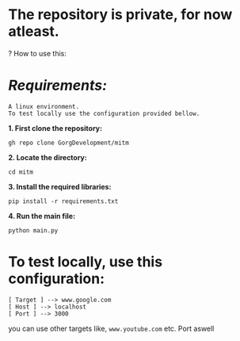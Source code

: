 # The repository is private, for now atleast.

? How to use this:

# _Requirements:_
```
A linux environment.
To test locally use the configuration provided bellow.
```


**1. First clone the repository:**

`gh repo clone GorgDevelopment/mitm`

**2. Locate the directory:**

`cd mitm`

**3. Install the required libraries:**

`pip install -r requirements.txt`

**4. Run the main file:**

`python main.py`

# To test locally, use this configuration:

```
[ Target ] --> www.google.com
[ Host ] --> localhost
[ Port ] --> 3000
```
you can use other targets like, `www.youtube.com` etc. Port aswell
